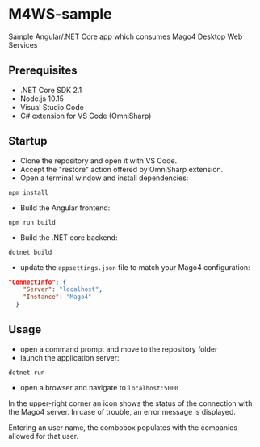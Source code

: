 # M4WS-sample
Sample Angular/.NET Core app which consumes Mago4 Desktop Web Services

## Prerequisites
* .NET Core SDK 2.1
* Node.js 10.15
* Visual Studio Code
* C# extension for VS Code (OmniSharp)

## Startup
* Clone the repository and open it with VS Code.
* Accept the "restore" action offered by OmniSharp extension.
* Open a terminal window and install dependencies:
```
npm install
```
* Build the Angular frontend:
```
npm run build
```
* Build the .NET core backend:
```
dotnet build
```
* update the `appsettings.json` file to match your Mago4 configuration:
```json
"ConnectInfo": {
    "Server": "localhost",
    "Instance": "Mago4"
  }
```

## Usage
* open a command prompt and move to the repository folder
* launch the application server:
```
dotnet run
```
* open a browser and navigate to `localhost:5000`

In the upper-right corner an icon shows the status of the connection with the Mago4 server. In case of trouble, an error message is displayed.

Entering an user name, the combobox populates with the companies allowed for that user.
